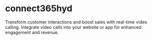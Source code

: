 # connect365hyd
Transform customer interactions and boost sales with real-time video calling. Integrate video calls into your website or app for enhanced engagement and revenue.
